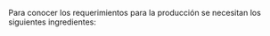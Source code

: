 Para conocer los requerimientos para la producción se necesitan los siguientes ingredientes:

<head>
    <title>Centered Retractable Table</title>
    <style>
        table {
            border-collapse: collapse;
            margin: 0 auto;
        }

        table, th, td {
            border: 1px solid black;
            text-align: center;
        }

        th, td {
            padding: 8px;
        }

        .toggle-content {
            display: none;
        }

        .toggle-button {
            cursor: pointer;
            text-decoration: underline;
        }
    </style>
    <script>
        function toggleContent(rowId) {
            var content = document.getElementById(rowId + '-content');
            var button = document.getElementById(rowId + '-button');
            if (content.style.display === 'none') {
                content.style.display = 'table-row';
                button.innerHTML = 'Hide';
            } else {
                content.style.display = 'none';
                button.innerHTML = 'Show';
            }
        }
    </script>
</head>
<body>
    <table>
        <tr>
            <th>Producto</th>
            <th>Cantidad por unidad</th>
            <th>Costo unitario</th>
        </tr>
        <tr>
            <td style="text-align: center" colspan="3">                
                <span id="row1-button" class="toggle-button" onclick="toggleContent('row1')">Show</span>
            </td>
        </tr>
        <tr id="row1-content" class="toggle-content">
            <td style="text-align: center">Harina</td>
            <td style="text-align: center">57.6 g</td>
            <td style="text-align: center">Row 1, Column 3</td>
        </tr>
        <tr>
            <td style="text-align: center" colspan="3">
                <span id="row2-button" class="toggle-button" onclick="toggleContent('row1')">Show</span>
            </td>
        </tr>
        <tr id="row4-content" class="toggle-content">
            <td style="text-align: center">Queso</td>
            <td style="text-align: center">28.8 g</td>
            <td style="text-align: center">Row 2, Column 3</td>
        </tr>
        <tr>
            <td style="text-align: center" colspan="3">
                <span id="row3-button" class="toggle-button" onclick="toggleContent('row1')">Show</span>
            </td>
        </tr>
        </tr>
        <tr id="row7-content" class="toggle-content">
            <td>Azucar</td>
            <td>3.2 g</td>
            <td>Row 3, Column 3</td>
        </tr>
        <tr>
            <tr>
            <td style="text-align: center" colspan="3">
                <span id="row4-button" class="toggle-button" onclick="toggleContent('row1')">Show</span>
            </td>
        </tr>
        <tr id="row10-content" class="toggle-content">
            <td>Sal</td>
            <td>1.6 g</td>
            <td>Row 4, Column 3</td>
        </tr>
        <tr>
            <tr>
            <td style="text-align: center" colspan="3">
                <span id="row5-button" class="toggle-button" onclick="toggleContent('row1')">Show</span>
            </td>
        </tr>
        </tr>
        <tr id="row10-content" class="toggle-content">
            <td>Mantequilla</td>
            <td>12.8 g</td>
            <td>Row 4, Column 3</td>
        </tr>
        <tr>
            <tr>
            <td style="text-align: center" colspan="3">
                <span id="row6-button" class="toggle-button" onclick="toggleContent('row1')">Show</span>
            </td>
        </tr>
        </tr>
        <tr id="row10-content" class="toggle-content">
            <td>Agua</td>
            <td>56 ml</td>
            <td>Row 4, Column 3</td>

El costo promedio de la arepa es 2500 COP. El costo de la materia prima diario es en total de:






